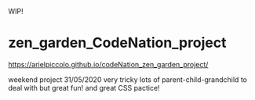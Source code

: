 
WIP!

# zen_garden_CodeNation_project

https://arielpiccolo.github.io/codeNation_zen_garden_project/

weekend project 31/05/2020
very tricky lots of parent-child-grandchild to deal with but great fun! and great CSS pactice!
